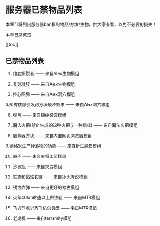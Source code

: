 # 服务器已禁物品列表

本章节将列出服务器ban掉的物品/方块/生物，供大家查看，以免不必要的损失！

本章目录概览

[[toc]]

## 已禁物品列表

1. 维度撕裂者 —— 来自Alex生物模组

2. 复刻凝胶 —— 来自Alex生物模组

4. 控心图腾 —— 来自Alex洞穴模组

5.所有核爆引发的方块破坏效果 —— 来自Alex洞穴模组

6. 弹弓 —— 来自锦绣装饰模组

7. 魔法火把(禁止生成的四种火把与一种信标) —— 来自魔法火把模组

8. 服务器方块 —— 来自内置网页浏览器模组

9.德格米生产掉落物的功能 —— 来自新生魔艺模组

10. 骰子 —— 来自麻将工艺模组

11. 沙暴瓶 —— 来自灾变模组

12. 铁链和黏性铁链 —— 来自冰火传说模组

13. 锈蚀炸弹 —— 来自更好的考古模组

14. 火车40km时速以上的铁轨 —— 来自MTR模组

15. 飞机节点以及飞机仪表盘 —— 来自MTR模组

16. 老虎机 —— 来自terramity模组
